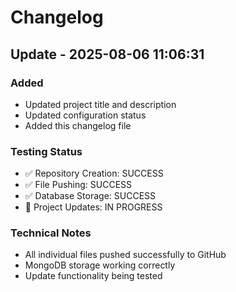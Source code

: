 # Changelog

## Update - 2025-08-06 11:06:31

### Added
- Updated project title and description
- Updated configuration status
- Added this changelog file

### Testing Status
- ✅ Repository Creation: SUCCESS
- ✅ File Pushing: SUCCESS  
- ✅ Database Storage: SUCCESS
- 🔄 Project Updates: IN PROGRESS

### Technical Notes
- All individual files pushed successfully to GitHub
- MongoDB storage working correctly
- Update functionality being tested
